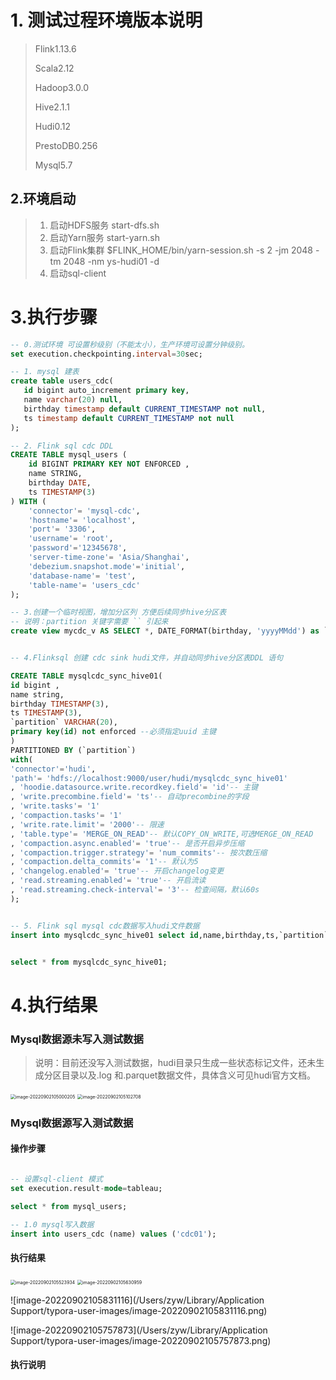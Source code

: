 # 1. 测试过程环境版本说明 

> Flink1.13.6
>
> Scala2.12
>
> Hadoop3.0.0
>
> Hive2.1.1
>
> Hudi0.12
>
> PrestoDB0.256
>
> Mysql5.7



## 2.环境启动

> 1. 启动HDFS服务 start-dfs.sh
> 2. 启动Yarn服务 start-yarn.sh
> 3. 启动Flink集群 $FLINK_HOME/bin/yarn-session.sh -s 2 -jm 2048 -tm 2048 -nm ys-hudi01 -d
> 4. 启动sql-client 



# 3.执行步骤

```sql
-- 0.测试环境 可设置秒级别（不能太小），生产环境可设置分钟级别。
set execution.checkpointing.interval=30sec;

-- 1. mysql 建表
create table users_cdc(
   id bigint auto_increment primary key,
   name varchar(20) null,
   birthday timestamp default CURRENT_TIMESTAMP not null,
   ts timestamp default CURRENT_TIMESTAMP not null
);

-- 2. Flink sql cdc DDL 
CREATE TABLE mysql_users (
    id BIGINT PRIMARY KEY NOT ENFORCED ,
    name STRING,
    birthday DATE,
    ts TIMESTAMP(3)
) WITH (
    'connector'= 'mysql-cdc',
    'hostname'= 'localhost',
    'port'= '3306',
    'username'= 'root',
    'password'='12345678',
    'server-time-zone'= 'Asia/Shanghai',
    'debezium.snapshot.mode'='initial',
    'database-name'= 'test',
    'table-name'= 'users_cdc'
);

-- 3.创建一个临时视图，增加分区列 方便后续同步hive分区表
-- 说明：partition 关键字需要 `` 引起来
create view mycdc_v AS SELECT *, DATE_FORMAT(birthday, 'yyyyMMdd') as `partition` FROM mysql_users;


-- 4.Flinksql 创建 cdc sink hudi文件，并自动同步hive分区表DDL 语句

CREATE TABLE mysqlcdc_sync_hive01(
id bigint ,
name string,
birthday TIMESTAMP(3),
ts TIMESTAMP(3),
`partition` VARCHAR(20),
primary key(id) not enforced --必须指定uuid 主键
)
PARTITIONED BY (`partition`)
with(
'connector'='hudi',
'path'= 'hdfs://localhost:9000/user/hudi/mysqlcdc_sync_hive01'
, 'hoodie.datasource.write.recordkey.field'= 'id'-- 主键
, 'write.precombine.field'= 'ts'-- 自动precombine的字段
, 'write.tasks'= '1'
, 'compaction.tasks'= '1'
, 'write.rate.limit'= '2000'-- 限速
, 'table.type'= 'MERGE_ON_READ'-- 默认COPY_ON_WRITE,可选MERGE_ON_READ 
, 'compaction.async.enabled'= 'true'-- 是否开启异步压缩
, 'compaction.trigger.strategy'= 'num_commits'-- 按次数压缩
, 'compaction.delta_commits'= '1'-- 默认为5
, 'changelog.enabled'= 'true'-- 开启changelog变更
, 'read.streaming.enabled'= 'true'-- 开启流读
, 'read.streaming.check-interval'= '3'-- 检查间隔，默认60s
);


-- 5. Flink sql mysql cdc数据写入hudi文件数据
insert into mysqlcdc_sync_hive01 select id,name,birthday,ts,`partition` from mycdc_v;


select * from mysqlcdc_sync_hive01;

```



# 4.执行结果

### Mysql数据源未写入测试数据

> 说明：目前还没写入测试数据，hudi目录只生成一些状态标记文件，还未生成分区目录以及.log 和.parquet数据文件，具体含义可见hudi官方文档。

<img src="/Users/zyw/Library/Application Support/typora-user-images/image-20220902105000205.png" alt="image-20220902105000205" style="zoom:50%;" />



<img src="/Users/zyw/Library/Application Support/typora-user-images/image-20220902105102708.png" alt="image-20220902105102708" style="zoom:50%;" />



### Mysql数据源写入测试数据

#### 操作步骤

```sql

-- 设置sql-client 模式
set execution.result-mode=tableau;

select * from mysql_users;

-- 1.0 mysql写入数据
insert into users_cdc (name) values ('cdc01');
```



#### 执行结果

<img src="/Users/zyw/Library/Application Support/typora-user-images/image-20220902105523934.png" alt="image-20220902105523934" style="zoom:50%;" />



<img src="/Users/zyw/Library/Application Support/typora-user-images/image-20220902105630959.png" alt="image-20220902105630959" style="zoom:50%;" />



![image-20220902105831116](/Users/zyw/Library/Application Support/typora-user-images/image-20220902105831116.png)

![image-20220902105757873](/Users/zyw/Library/Application Support/typora-user-images/image-20220902105757873.png)



#### 执行说明